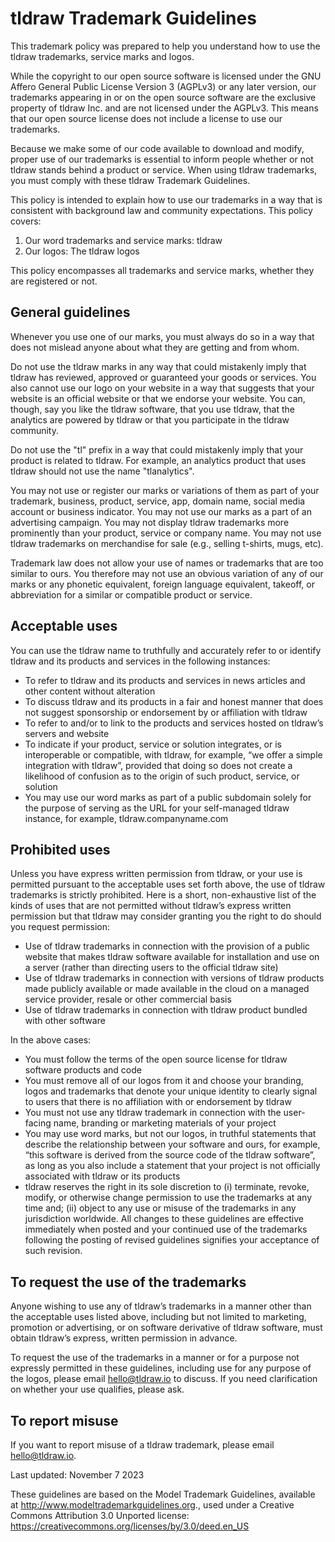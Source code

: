 # tldraw Trademark Guidelines

This trademark policy was prepared to help you understand how to use the tldraw trademarks, service marks and logos.

While the copyright to our open source software is licensed under the GNU Affero General Public License Version 3 (AGPLv3) or any later version, our trademarks appearing in or on the open source software are the exclusive property of tldraw Inc. and are not licensed under the AGPLv3. This means that our open source license does not include a license to use our trademarks.

Because we make some of our code available to download and modify, proper use of our trademarks is essential to inform people whether or not tldraw stands behind a product or service. When using tldraw trademarks, you must comply with these tldraw Trademark Guidelines.

This policy is intended to explain how to use our trademarks in a way that is consistent with background law and community expectations. This policy covers:

1. Our word trademarks and service marks: tldraw
2. Our logos: The tldraw logos

This policy encompasses all trademarks and service marks, whether they are registered or not.

## General guidelines

Whenever you use one of our marks, you must always do so in a way that does not mislead anyone about what they are getting and from whom.

Do not use the tldraw marks in any way that could mistakenly imply that tldraw has reviewed, approved or guaranteed your goods or services. You also cannot use our logo on your website in a way that suggests that your website is an official website or that we endorse your website. You can, though, say you like the tldraw software, that you use tldraw, that the analytics are powered by tldraw or that you participate in the tldraw community.

Do not use the "tl" prefix in a way that could mistakenly imply that your product is related to tldraw. For example, an analytics product that uses tldraw should not use the name "tlanalytics".

You may not use or register our marks or variations of them as part of your trademark, business, product, service, app, domain name, social media account or business indicator. You may not use our marks as a part of an advertising campaign. You may not display tldraw trademarks more prominently than your product, service or company name. You may not use tldraw trademarks on merchandise for sale (e.g., selling t-shirts, mugs, etc).

Trademark law does not allow your use of names or trademarks that are too similar to ours. You therefore may not use an obvious variation of any of our marks or any phonetic equivalent, foreign language equivalent, takeoff, or abbreviation for a similar or compatible product or service.

## Acceptable uses

You can use the tldraw name to truthfully and accurately refer to or identify tldraw and its products and services in the following instances:

- To refer to tldraw and its products and services in news articles and other content without alteration
- To discuss tldraw and its products in a fair and honest manner that does not suggest sponsorship or endorsement by or affiliation with tldraw
- To refer to and/or to link to the products and services hosted on tldraw’s servers and website
- To indicate if your product, service or solution integrates, or is interoperable or compatible, with tldraw, for example, “we offer a simple integration with tldraw”, provided that doing so does not create a likelihood of confusion as to the origin of such product, service, or solution
- You may use our word marks as part of a public subdomain solely for the purpose of serving as the URL for your self-managed tldraw instance, for example, tldraw.companyname.com

## Prohibited uses

Unless you have express written permission from tldraw, or your use is permitted pursuant to the acceptable uses set forth above, the use of tldraw trademarks is strictly prohibited. Here is a short, non-exhaustive list of the kinds of uses that are not permitted without tldraw’s express written permission but that tldraw may consider granting you the right to do should you request permission:

- Use of tldraw trademarks in connection with the provision of a public website that makes tldraw software available for installation and use on a server (rather than directing users to the official tldraw site)
- Use of tldraw trademarks in connection with versions of tldraw products made publicly available or made available in the cloud on a managed service provider, resale or other commercial basis
- Use of tldraw trademarks in connection with tldraw product bundled with other software

In the above cases:

- You must follow the terms of the open source license for tldraw software products and code
- You must remove all of our logos from it and choose your branding, logos and trademarks that denote your unique identity to clearly signal to users that there is no affiliation with or endorsement by tldraw
- You must not use any tldraw trademark in connection with the user-facing name, branding or marketing materials of your project
- You may use word marks, but not our logos, in truthful statements that describe the relationship between your software and ours, for example, “this software is derived from the source code of the tldraw software”, as long as you also include a statement that your project is not officially associated with tldraw or its products
- tldraw reserves the right in its sole discretion to (i) terminate, revoke, modify, or otherwise change permission to use the trademarks at any time and; (ii) object to any use or misuse of the trademarks in any jurisdiction worldwide. All changes to these guidelines are effective immediately when posted and your continued use of the trademarks following the posting of revised guidelines signifies your acceptance of such revision.

## To request the use of the trademarks

Anyone wishing to use any of tldraw’s trademarks in a manner other than the acceptable uses listed above, including but not limited to marketing, promotion or advertising, or on software derivative of tldraw software, must obtain tldraw’s express, written permission in advance.

To request the use of the trademarks in a manner or for a purpose not expressly permitted in these guidelines, including use for any purpose of the logos, please email [hello@tldraw.io](mailto://hello@tldraw.io) to discuss. If you need clarification on whether your use qualifies, please ask.

## To report misuse

If you want to report misuse of a tldraw trademark, please email [hello@tldraw.io](mailto://hello@tldraw.io).

Last updated: November 7 2023

These guidelines are based on the Model Trademark Guidelines, available at http://www.modeltrademarkguidelines.org., used under a Creative Commons Attribution 3.0 Unported license: https://creativecommons.org/licenses/by/3.0/deed.en_US
